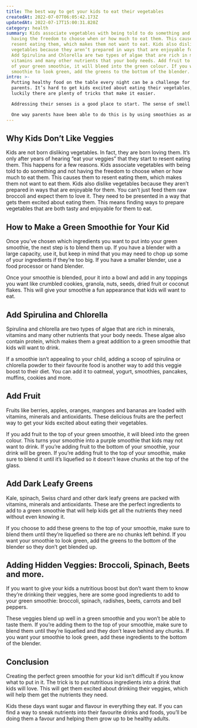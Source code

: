```yaml
---
title: The best way to get your kids to eat their vegetables
createdAt: 2022-07-07T06:05:42.173Z
updatedAt: 2022-07-17T15:00:31.820Z
category: health
summary: Kids associate vegetables with being told to do something and not
  having the freedom to choose when or how much to eat them. This causes them to
  resent eating them, which makes them not want to eat. Kids also dislike
  vegetables because they aren’t prepared in ways that are enjoyable for them.
  Add Spirulina and Chlorella are two types of algae that are rich in minerals,
  vitamins and many other nutrients that your body needs. Add fruit to the top
  of your green smoothie, it will bleed into the green colour. If you want your
  smoothie to look green, add the greens to the bottom of the blender.
intro: >-
  Putting healthy food on the table every night can be a challenge for many
  parents. It’s hard to get kids excited about eating their vegetables, but
  luckily there are plenty of tricks that make it easier.

  Addressing their senses is a good place to start. The sense of smell and taste are the primary drivers of our desire to eat one thing or another. Kids love things that look, smell, feel and taste good. The trick is finding ways to incorporate these elements into nutritious meals so they want to eat them.

  One way parents have been able to do this is by using smoothies as an opportunity to add hidden veggies into their kid’s diets without them knowing it. And, since you’ll be using green smoothies as the base for your drink—not just any old sweet smoothie—it won’t add any sugar or calories that you don’t want in there.
---
```


## Why Kids Don’t Like Veggies

Kids are not born disliking vegetables. In fact, they are born loving them. It’s only after years of hearing “eat your veggies” that they start to resent eating them. This happens for a few reasons. Kids associate vegetables with being told to do something and not having the freedom to choose when or how much to eat them. This causes them to resent eating them, which makes them not want to eat them.
Kids also dislike vegetables because they aren’t prepared in ways that are enjoyable for them. You can’t just feed them raw broccoli and expect them to love it. They need to be presented in a way that gets them excited about eating them. This means finding ways to prepare vegetables that are both tasty and enjoyable for them to eat.

## How to Make a Green Smoothie for Your Kid

Once you’ve chosen which ingredients you want to put into your green smoothie, the next step is to blend them up. If you have a blender with a large capacity, use it, but keep in mind that you may need to chop up some of your ingredients if they’re too big. If you have a smaller blender, use a food processor or hand blender.

Once your smoothie is blended, pour it into a bowl and add in any toppings you want like crumbled cookies, granola, nuts, seeds, dried fruit or coconut flakes. This will give your smoothie a fun appearance that kids will want to eat.

## Add Spirulina and Chlorella

Spirulina and chlorella are two types of algae that are rich in minerals, vitamins and many other nutrients that your body needs. These algae also contain protein, which makes them a great addition to a green smoothie that kids will want to drink.

If a smoothie isn’t appealing to your child, adding a scoop of spirulina or chlorella powder to their favourite food is another way to add this veggie boost to their diet. You can add it to oatmeal, yogurt, smoothies, pancakes, muffins, cookies and more.

## Add Fruit

Fruits like berries, apples, oranges, mangoes and bananas are loaded with vitamins, minerals and antioxidants. These delicious fruits are the perfect way to get your kids excited about eating their vegetables.

If you add fruit to the top of your green smoothie, it will bleed into the green colour. This turns your smoothie into a purple smoothie that kids may not want to drink. If you’re adding fruit to the bottom of your smoothie, your drink will be green. If you’re adding fruit to the top of your smoothie, make sure to blend it until it’s liquefied so it doesn’t leave chunks at the top of the glass.

## Add Dark Leafy Greens

Kale, spinach, Swiss chard and other dark leafy greens are packed with vitamins, minerals and antioxidants. These are the perfect ingredients to add to a green smoothie that will help kids get all the nutrients they need without even knowing it.

If you choose to add these greens to the top of your smoothie, make sure to blend them until they’re liquefied so there are no chunks left behind. If you want your smoothie to look green, add the greens to the bottom of the blender so they don’t get blended up.

## Adding Hidden Veggies: Broccoli, Spinach, Beets and more.

If you want to give your kids a nutritious boost but don’t want them to know they’re drinking their veggies, here are some good ingredients to add to your green smoothie: broccoli, spinach, radishes, beets, carrots and bell peppers.

These veggies blend up well in a green smoothie and you won’t be able to taste them. If you’re adding them to the top of your smoothie, make sure to blend them until they’re liquefied and they don’t leave behind any chunks. If you want your smoothie to look green, add these ingredients to the bottom of the blender.

## Conclusion

Creating the perfect green smoothie for your kid isn’t difficult if you know what to put in it. The trick is to put nutritious ingredients into a drink that kids will love. This will get them excited about drinking their veggies, which will help them get the nutrients they need.

Kids these days want sugar and flavour in everything they eat. If you can find a way to sneak nutrients into their favourite drinks and foods, you’ll be doing them a favour and helping them grow up to be healthy adults.
